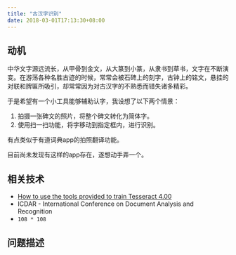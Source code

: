 ```yaml
---
title: "古汉字识别"
date: 2018-03-01T17:13:30+08:00
---
```


## 动机

中华文字源远流长，从甲骨到金文，从大篆到小篆，从隶书到草书，文字在不断演变。在游荡各种名胜古迹的时候，常常会被石碑上的刻字，古钟上的铭文，悬挂的对联和牌匾所吸引，却常常因为对古汉字的不熟悉而错失诸多精彩。

于是希望有一个小工具能够辅助认字，我设想了以下两个情景：

1. 拍摄一张碑文的照片，将整个碑文转化为简体字。
1. 使用扫一扫功能，将字移动到指定框内，进行识别。

有点类似于有道词典app的拍照翻译功能。

目前尚未发现有这样的app存在，遂想动手弄一个。

## 相关技术

- [How to use the tools provided to train Tesseract 4.00](https://github.com/tesseract-ocr/tesseract/wiki/TrainingTesseract-4.00#how-to-use-the-tools-provided-to-train-tesseract-400)
- ICDAR - International Conference on Document Analysis and Recognition
- `108 * 108`

## 问题描述

